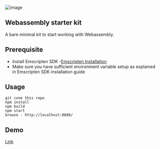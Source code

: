 ![image](https://webassembly.org/css/webassembly.svg)


## Webassembly starter kit
A bare minimal kit to start working with Webassembly.

## Prerequisite
- Install Emscripten SDK -[Emscripten Installation](https://webassembly.org/getting-started/developers-guide/)
- Make sure you have sufficient environment variable setup as explained in Emscripten SDK installation guide

## Usage
```
git cone this repo
npm install
npm build
npm start
browse - http://localhost:8888/
```
## Demo
[Link](https://shankscript.github.io/wasm-starter-kit/dist/)
